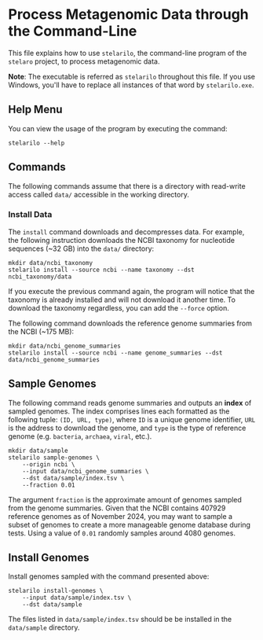 # Process Metagenomic Data through the Command-Line

This file explains how to use `stelarilo`, the command-line program of the `stelaro` project, to
process metagenomic data.

**Note**: The executable is referred as `stelarilo` throughout this file. If you use Windows, you'll
have to replace all instances of that word by `stelarilo.exe`.


## Help Menu

You can view the usage of the program by executing the command:

```
stelarilo --help
```


## Commands

The following commands assume that there is a directory with read-write access called `data/`
accessible in the working directory.


### Install Data

The `install` command downloads and decompresses data. For example, the following instruction
downloads the NCBI taxonomy for nucleotide sequences (~32 GB) into the `data/` directory:

```
mkdir data/ncbi_taxonomy
stelarilo install --source ncbi --name taxonomy --dst ncbi_taxonomy/data
```

If you execute the previous command again, the program will notice that the taxonomy is already
installed and will not download it another time. To download the taxonomy regardless, you can add
the `--force` option.

The following command downloads the reference genome summaries from the NCBI (~175 MB):

```
mkdir data/ncbi_genome_summaries
stelarilo install --source ncbi --name genome_summaries --dst data/ncbi_genome_summaries
```


## Sample Genomes

The following command reads genome summaries and outputs an **index** of sampled genomes. The index
comprises lines each formatted as the following tuple: `(ID, URL, type)`, where `ID` is a unique
genome identifier, `URL` is the address to download the genome, and `type` is the type of reference
genome (e.g. `bacteria`, `archaea`, `viral`, etc.).

```
mkdir data/sample
stelarilo sample-genomes \
    --origin ncbi \
    --input data/ncbi_genome_summaries \
    --dst data/sample/index.tsv \
    --fraction 0.01
```

The argument `fraction` is the approximate amount of genomes sampled from the genome summaries.
Given that the NCBI contains 407929 reference genomes as of November 2024, you may want to sample
a subset of genomes to create a more manageable genome database during tests. Using a value of
`0.01` randomly samples around 4080 genomes.


## Install Genomes

Install genomes sampled with the command presented above:

```
stelarilo install-genomes \
    --input data/sample/index.tsv \
    --dst data/sample
```

The files listed in `data/sample/index.tsv` should be be installed in the `data/sample` directory.

